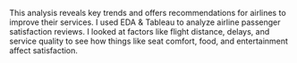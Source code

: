 This analysis reveals key trends and offers recommendations for airlines to improve their services. I used EDA & Tableau to analyze airline passenger satisfaction reviews. I looked at factors like flight distance, delays, and service quality to see how things like seat comfort, food, and entertainment affect satisfaction. 

